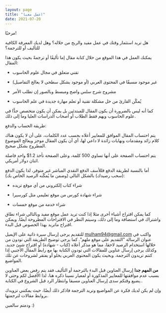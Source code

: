 ```yaml
---
layout: page
title: "اعمل معنا"
date: 2021-07-20
---
```


مرحبًا!

هل تريد استثمار وقتك في عمل مفيد والربح من خلاله؟ وهل لديك المعرفة الكافية للتأليف أو للترجمة؟

يمكنك العمل في هذا الموقع من خلال كتابة مقال إما تأليفًا أو ترجمةً بحيث يكون هذا المقال:

* تقني متعلق في مجال علوم الحاسوب

* غير موجود مسبقًا في المحتوى العربي (أو موجود بشكل سطحي لا يعالج التفاصيل)

* مشروح شرح سلس واضح ومبسط وبالصور إن تطلب الأمر

* يُمكّن القارئ من حل مشكلة تقنية أو تعلم مهارة جديدة في علم الحاسوب

كما أنه ليس بالضرورة أن يكون المقال  للمبتدئين بل يمكن أن يكون متخصص جدًّا في علوم الحاسوب ويهم فقط الطلاب أو أصحاب الدراسات العليا وما إلى ذلك.

طريقة الحساب والدفع:

يتم احتساب المقال الموافق للمعايير أعلاه بحسب عدد الكلمات، على أن لا يكون هناك كلام زائد ومقدمات ونهايات زائدة لا داعي لها، أي أن يكون المقال موجز ويعالج الموضوع المطروح بشكل صحيح.

يتم احتساب الصفحة على أنها تساوي 500 كلمة، وعلى الصفحة تأخذ 1.2$ واحد فاصلة اثنان دولار أمريكي.

أما بالنسبة لطريقة الدفع فللأسف الدفع النقدي المباشر غير متوفر، لذا يكون الدفع (سحب رصيدك) بالشكل التالي (وضمن ما يُمكّنه الرصيد الخاص بك):

* شراء كتاب إلكتروني من أي موقع تريده

* شراء شهادة كورس من موقع تعليمي مثل كورسيرا

* شراء خدمة من موقع خمسات

كما يمكن اقتراح أشياء أخرى مثلا إذا كنت تريد عمل موقع مفيد وبالتالي شراء نطاق واشتراك في استضافة وما إلى ذلك، وسيتم النظر في الاقتراحات المطروحة أيضًا. ويمكن اقتراح ماتريد بهذا الخصوص قبل البدء.

للتقديم يرجى إرسال سيرة ذاتية على الإيميل mulham94@gmail.com واكتب في عنوان الرسالة "التقديم على موقع ملهم". كما يرجى توضيح الطريقة التي تودون من خلالها استخدام الرصيد لاحقا، مما هو مذكر أعلاه (كتاب - شهادة) أو اقتراح شيئ جديد. وكذلك يرجى إرسال عناوين للمقالات التي تودون الكتابة بها مع رابط المقال الأجنبي إذا كنتم تريدون الترجمة. وبحيث يكون المحتوى العربي يخلو أو يفتقر لشروحات عن تلك المواضيع. 

**من المهم جدا** إرسال العناوين قبل البدء بالترجمة أو التأليف فقد يتم رفض بعض العناوين بسبب عدم موافقتها للمعايير المذكورة أو لمعيار نسينا ذكره هنا، لذا الأفضل لكم وحتى لا يضيع وقتكم سدى إرسال العناوين مسبقا وانتظار الرد قبل الشروع في الكتابة..

وإن لم يكن لديك فكرة عن المواضيع وتريد الترجمة فاذكر ذلك أيضًا، حيث يمكنني تزويدك بروابط مقالات لترجمتها.

ودمتم سالمين :)
